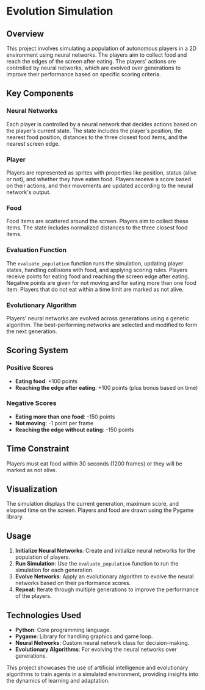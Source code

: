 # Evolution Simulation

## Overview
This project involves simulating a population of autonomous players in a 2D environment using neural networks. The players aim to collect food and reach the edges of the screen after eating. The players' actions are controlled by neural networks, which are evolved over generations to improve their performance based on specific scoring criteria.

## Key Components

### Neural Networks
Each player is controlled by a neural network that decides actions based on the player's current state. The state includes the player's position, the nearest food position, distances to the three closest food items, and the nearest screen edge.

### Player
Players are represented as sprites with properties like position, status (alive or not), and whether they have eaten food. Players receive a score based on their actions, and their movements are updated according to the neural network's output.

### Food
Food items are scattered around the screen. Players aim to collect these items. The state includes normalized distances to the three closest food items.

### Evaluation Function
The `evaluate_population` function runs the simulation, updating player states, handling collisions with food, and applying scoring rules. Players receive points for eating food and reaching the screen edge after eating. Negative points are given for not moving and for eating more than one food item. Players that do not eat within a time limit are marked as not alive.

### Evolutionary Algorithm
Players' neural networks are evolved across generations using a genetic algorithm. The best-performing networks are selected and modified to form the next generation.

## Scoring System

### Positive Scores
- **Eating food**: +100 points
- **Reaching the edge after eating**: +100 points (plus bonus based on time)

### Negative Scores
- **Eating more than one food**: -150 points
- **Not moving**: -1 point per frame
- **Reaching the edge without eating**: -150 points

## Time Constraint
Players must eat food within 30 seconds (1200 frames) or they will be marked as not alive.

## Visualization
The simulation displays the current generation, maximum score, and elapsed time on the screen. Players and food are drawn using the Pygame library.

## Usage

1. **Initialize Neural Networks**: Create and initialize neural networks for the population of players.
2. **Run Simulation**: Use the `evaluate_population` function to run the simulation for each generation.
3. **Evolve Networks**: Apply an evolutionary algorithm to evolve the neural networks based on their performance scores.
4. **Repeat**: Iterate through multiple generations to improve the performance of the players.

## Technologies Used

- **Python**: Core programming language.
- **Pygame**: Library for handling graphics and game loop.
- **Neural Networks**: Custom neural network class for decision-making.
- **Evolutionary Algorithms**: For evolving the neural networks over generations.

This project showcases the use of artificial intelligence and evolutionary algorithms to train agents in a simulated environment, providing insights into the dynamics of learning and adaptation.
